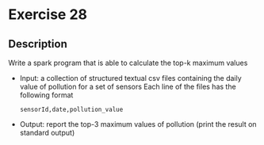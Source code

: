# Exercise 28

## Description

Write a spark program that is able to calculate the top-k maximum values

 - Input: a collection of structured textual csv files containing the 
   daily value of pollution for a set of sensors
    Each line of the files has the following format 

    `sensorId,date,pollution_value`

 - Output: report the top-3 maximum values of pollution
   (print the result on standard output)

